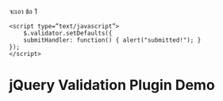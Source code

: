 จะเอา ข้อ 1

<html>
<head>
        <link rel="stylesheet" type="text/css" href="css/css7.css">
        <link rel="stylesheet" type="text/css" href="css/Pastailia.css">
        <script type="text/javascript" src="js/jquery.js"></script>
        <script type="text/javascript" src="js/custom7.js"></script>
        <script type="text/javascript" src="download/dist/jquery.validate.js"></script>
    

    <script type=”text/javascript”>
        $.validator.setDefaults({
        submitHandler: function() { alert("submitted!"); }
    });
    </script>


</head>
<body>
    <h1>jQuery Validation Plugin Demo</h1>
    <div id="main">
